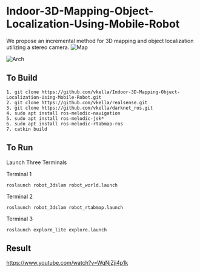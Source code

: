 # Indoor-3D-Mapping-Object-Localization-Using-Mobile-Robot
We propose an incremental method for 3D mapping and object localization utilizing a stereo camera.
![Map](https://github.com/vkella/Indoor-3D-Mapping-Object-Localization-Using-Mobile-Robot/assets/94766962/9aa3dd46-6c31-4fd4-a544-70019e21b2c1)

![Arch](https://github.com/vkella/Indoor-3D-Mapping-Object-Localization-Using-Mobile-Robot/assets/94766962/fd090965-60dd-44ea-ad7c-cd7685442c3a)

## To Build
```shell
1. git clone https://github.com/vkella/Indoor-3D-Mapping-Object-Localization-Using-Mobile-Robot.git
2. git clone https://github.com/vkella/realsense.git
3. git clone https://github.com/vkella/darknet_ros.git
4. sudo apt install ros-melodic-navigation
5. sudo apt install ros-melodic-jsk*
6. sudo apt install ros-melodic-rtabmap-ros
7. catkin build 

```
## To Run 
Launch Three Terminals 

Terminal 1
```shell
roslaunch robot_3dslam robot_world.launch

```
Terminal 2
```shell
roslaunch robot_3dslam robot_rtabmap.launch

```
Terminal 3
```shell
roslaunch explore_lite explore.launch

```

## Result 

https://www.youtube.com/watch?v=WqNjZji4p1k
